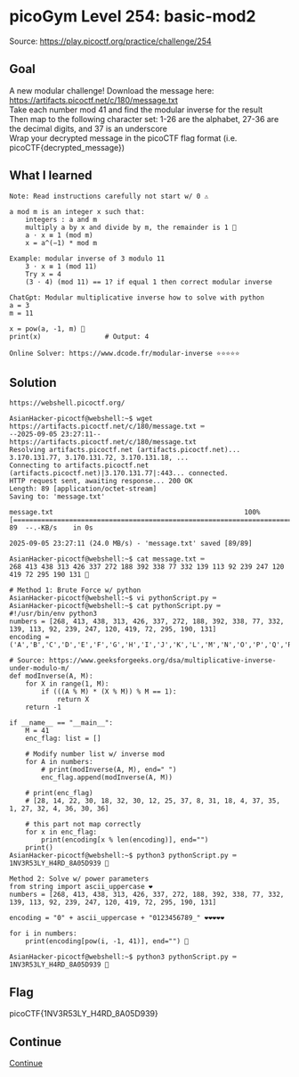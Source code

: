 # picoGym Level 254: basic-mod2
Source: https://play.picoctf.org/practice/challenge/254

## Goal
A new modular challenge! Download the message here:<br>
https://artifacts.picoctf.net/c/180/message.txt<br>
Take each number mod 41 and find the modular inverse for the result<br>
Then map to the following character set: 1-26 are the alphabet, 27-36 are the decimal digits, and 37 is an underscore<br>
Wrap your decrypted message in the picoCTF flag format (i.e. picoCTF{decrypted_message})

## What I learned
```
Note: Read instructions carefully not start w/ 0 ⚠️

a mod m is an integer x such that:
    integers : a and m
    multiply a by x and divide by m, the remainder is 1 👀
    a ⋅ x ≡ 1 (mod m)
    x = a^(−1) * mod m

Example: modular inverse of 3 modulo 11
    3 ⋅ x ≡ 1 (mod 11)
    Try x = 4
    (3 ⋅ 4) (mod 11) == 1? if equal 1 then correct modular inverse

ChatGpt: Modular multiplicative inverse how to solve with python
a = 3
m = 11

x = pow(a, -1, m) 👀
print(x)                # Output: 4

Online Solver: https://www.dcode.fr/modular-inverse ⭐⭐⭐⭐⭐
```

## Solution
```
https://webshell.picoctf.org/

AsianHacker-picoctf@webshell:~$ wget https://artifacts.picoctf.net/c/180/message.txt ⌨️
--2025-09-05 23:27:11--  https://artifacts.picoctf.net/c/180/message.txt
Resolving artifacts.picoctf.net (artifacts.picoctf.net)... 3.170.131.77, 3.170.131.72, 3.170.131.18, ...
Connecting to artifacts.picoctf.net (artifacts.picoctf.net)|3.170.131.77|:443... connected.
HTTP request sent, awaiting response... 200 OK
Length: 89 [application/octet-stream]
Saving to: 'message.txt'

message.txt                                                100%[======================================================================================================================================>]      89  --.-KB/s    in 0s      

2025-09-05 23:27:11 (24.0 MB/s) - 'message.txt' saved [89/89]

AsianHacker-picoctf@webshell:~$ cat message.txt ⌨️
268 413 438 313 426 337 272 188 392 338 77 332 139 113 92 239 247 120 419 72 295 190 131 👀

# Method 1: Brute Force w/ python
AsianHacker-picoctf@webshell:~$ vi pythonScript.py ⌨️
AsianHacker-picoctf@webshell:~$ cat pythonScript.py ⌨️
#!/usr/bin/env python3
numbers = [268, 413, 438, 313, 426, 337, 272, 188, 392, 338, 77, 332, 139, 113, 92, 239, 247, 120, 419, 72, 295, 190, 131]
encoding = ('A','B','C','D','E','F','G','H','I','J','K','L','M','N','O','P','Q','R','S','T','U','V','W','X','Y','Z','0','1','2','3','4','5','6','7','8','9','_')

# Source: https://www.geeksforgeeks.org/dsa/multiplicative-inverse-under-modulo-m/
def modInverse(A, M):
    for X in range(1, M):
        if (((A % M) * (X % M)) % M == 1):
            return X
    return -1

if __name__ == "__main__":
    M = 41
    enc_flag: list = []

    # Modify number list w/ inverse mod
    for A in numbers: 
        # print(modInverse(A, M), end=" ")
        enc_flag.append(modInverse(A, M))
    
    # print(enc_flag)
    # [28, 14, 22, 30, 18, 32, 30, 12, 25, 37, 8, 31, 18, 4, 37, 35, 1, 27, 32, 4, 36, 30, 36]

    # this part not map correctly
    for x in enc_flag:
        print(encoding[x % len(encoding)], end="")
    print()
AsianHacker-picoctf@webshell:~$ python3 pythonScript.py ⌨️
1NV3R53LY_H4RD_8A05D939 🔐

Method 2: Solve w/ power parameters
from string import ascii_uppercase ❤️
numbers = [268, 413, 438, 313, 426, 337, 272, 188, 392, 338, 77, 332, 139, 113, 92, 239, 247, 120, 419, 72, 295, 190, 131]

encoding = "0" + ascii_uppercase + "0123456789_" ❤️❤️❤️❤️❤️

for i in numbers:
    print(encoding[pow(i, -1, 41)], end="") 👀

AsianHacker-picoctf@webshell:~$ python3 pythonScript.py ⌨️
1NV3R53LY_H4RD_8A05D939 🔐
```

## Flag
picoCTF{1NV3R53LY_H4RD_8A05D939}

## Continue
[Continue](./picoGym0280.md)